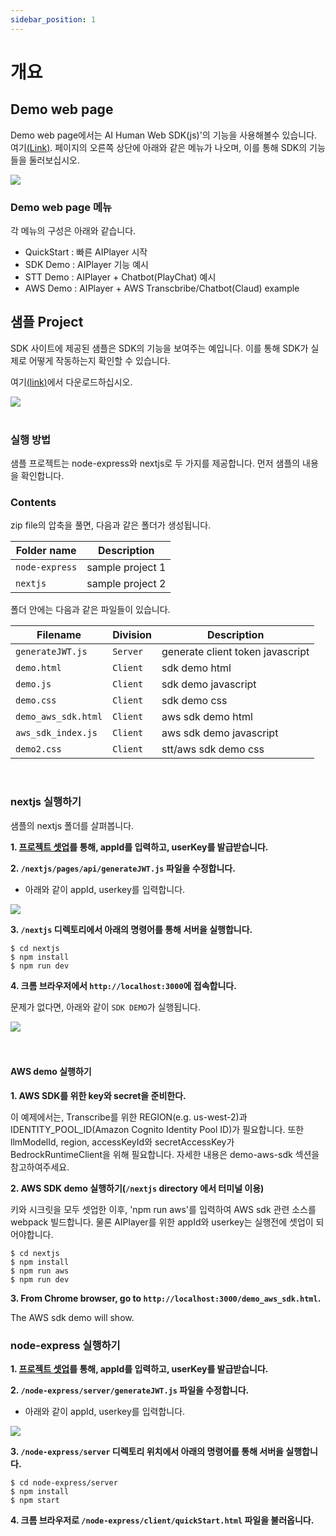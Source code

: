 ```yaml
---
sidebar_position: 1
---
```


# 개요

## Demo web page

Demo web page에서는 AI Human Web SDK(js)'의 기능을 사용해볼수 있습니다. 여기[(Link)](https://aihuman.deepbrain.io/webdemo/demo1.html). 페이지의 오른쪽 상단에 아래와 같은 메뉴가 나오며, 이를 통해 SDK의 기능들을 둘러보십시오.

<img src="/img/aihuman/web/demo_btn.png" />

### Demo web page 메뉴

각 메뉴의 구성은 아래와 같습니다.

- QuickStart : 빠른 AIPlayer 시작
- SDK Demo : AIPlayer 기능 예시 
- STT Demo : AIPlayer + Chatbot(PlayChat) 예시 
- AWS Demo : AIPlayer + AWS Transcbribe/Chatbot(Claud) example

## 샘플 Project

SDK 사이트에 제공된 샘플은 SDK의 기능을 보여주는 예입니다. 이를 통해 SDK가 실제로 어떻게 작동하는지 확인할 수 있습니다.

여기[(link)](https://aihuman.deepbrain.io/aihuman/sdk)에서 다운로드하십시오.

<img src="/img/aihuman/web/sdk_sample1.png" />

<br />
<br />

### 실행 방법

샘플 프로젝트는 node-express와 nextjs로 두 가지를 제공합니다. 먼저 샘플의 내용을 확인합니다.

### Contents

zip file의 압축을 풀면, 다음과 같은 폴더가 생성됩니다. 

| Folder name    | Description      |
| -------------- | ---------------- |
| `node-express` | sample project 1 |
| `nextjs`       | sample project 2 |


폴더 안에는 다음과 같은 파일들이 있습니다. 

| Filename          | Division  |Description                      |
| ----------------- | -------- |----------------------------------|
| `generateJWT.js`  | `Server` | generate client token javascript
| `demo.html`      | `Client` | sdk demo html
| `demo.js`        | `Client` | sdk demo javascript
| `demo.css`       | `Client` | sdk demo css
| `demo_aws_sdk.html`      | `Client` | aws sdk demo html
| `aws_sdk_index.js`        | `Client` | aws sdk demo javascript
| `demo2.css`       | `Client` | stt/aws sdk demo css


<br />

### nextjs 실행하기

샘플의 nextjs 폴더를 살펴봅니다.

**1. [프로젝트 셋업](../getting-started/projectsetup)를 통해, appId를 입력하고, userKey를 발급받습니다.**

**2. `/nextjs/pages/api/generateJWT.js` 파일을 수정합니다.**

- 아래와 같이 appId, userkey를 입력합니다. 

<img src="/img/aihuman/web/sdk_sample3.png" />

**3. `/nextjs` 디렉토리에서 아래의 명령어를 통해 서버을 실행합니다.**

```
$ cd nextjs
$ npm install
$ npm run dev
```

**4. 크롬 브라우저에서 `http://localhost:3000`에 접속합니다.**

문제가 없다면, 아래와 같이 `SDK DEMO`가 실행됩니다.

<img src="/img/aihuman/web/sdk_demo_01_r1.png" />

<br />
<br />
<br />

#### AWS demo 실행하기 

**1. AWS SDK를 위한 key와 secret을 준비한다.** 

이 예제에서는, Transcribe를 위한 REGION(e.g. us-west-2)과 IDENTITY_POOL_ID(Amazon Cognito Identity Pool ID)가 필요합니다. 또한 llmModelId, region, accessKeyId와 secretAccessKey가 BedrockRuntimeClient을 위해 필요합니다. 자세한 내용은 demo-aws-sdk 섹션을 참고하여주세요.

**2. AWS SDK demo 실행하기(`/nextjs` directory 에서 터미널 이용)** 

키와 시크릿을 모두 셋업한 이후, 'npm run aws'를 입력하여 AWS sdk 관련 소스를 webpack 빌드합니다. 물론 AIPlayer를 위한 appId와 userkey는 실행전에 셋업이 되어야합니다. 

```
$ cd nextjs
$ npm install
$ npm run aws
$ npm run dev
```

**3. From Chrome browser, go to `http://localhost:3000/demo_aws_sdk.html`.**

The AWS sdk demo will show.


### node-express 실행하기

**1. [프로젝트 셋업](../getting-started/projectsetup)를 통해, appId를 입력하고, userKey를 발급받습니다.**

**2. `/node-express/server/generateJWT.js` 파일을 수정합니다.**

- 아래와 같이 appId, userkey를 입력합니다. 

<img src="/img/aihuman/web/sdk_sample2.png" />

**3. `/node-express/server` 디렉토리 위치에서 아래의 명령어를 통해 서버을 실행합니다.**

```
$ cd node-express/server
$ npm install
$ npm start
```

**4. 크롬 브라우저로 `/node-express/client/quickStart.html` 파일을 불러옵니다.**
